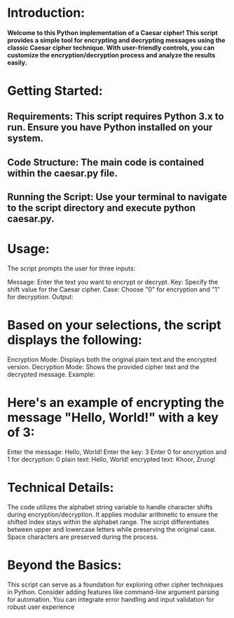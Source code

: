 # Introduction:

#### Welcome to this Python implementation of a Caesar cipher! This script provides a simple tool for encrypting and decrypting messages using the classic Caesar cipher technique. With user-friendly controls, you can customize the encryption/decryption process and analyze the results easily.

# Getting Started:

## Requirements: This script requires Python 3.x to run. Ensure you have Python installed on your system.
## Code Structure: The main code is contained within the caesar.py file.
## Running the Script: Use your terminal to navigate to the script directory and execute python caesar.py.

# Usage:

The script prompts the user for three inputs:

Message: Enter the text you want to encrypt or decrypt.
Key: Specify the shift value for the Caesar cipher.
Case: Choose "0" for encryption and "1" for decryption.
Output:

# Based on your selections, the script displays the following:

Encryption Mode: Displays both the original plain text and the encrypted version.
Decryption Mode: Shows the provided cipher text and the decrypted message.
Example:

# Here's an example of encrypting the message "Hello, World!" with a key of 3:

Enter the message: Hello, World!
Enter the key: 3
Enter 0 for encryption and 1 for decryption: 0
plain text: Hello, World!
encrypted text: Khoor, Zruog!

# Technical Details:

The code utilizes the alphabet string variable to handle character shifts during encryption/decryption.
It applies modular arithmetic to ensure the shifted index stays within the alphabet range.
The script differentiates between upper and lowercase letters while preserving the original case.
Space characters are preserved during the process.

# Beyond the Basics:

This script can serve as a foundation for exploring other cipher techniques in Python.
Consider adding features like command-line argument parsing for automation.
You can integrate error handling and input validation for robust user experience
